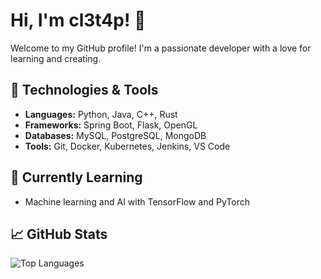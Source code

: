 # Hi, I'm cl3t4p! 👋

Welcome to my GitHub profile! I'm a passionate developer with a love for learning and creating.

## 🌟 Technologies & Tools

- **Languages:** Python, Java, C++, Rust
- **Frameworks:** Spring Boot, Flask, OpenGL
- **Databases:** MySQL, PostgreSQL, MongoDB
- **Tools:** Git, Docker, Kubernetes, Jenkins, VS Code


## 🌱 Currently Learning

- Machine learning and AI with TensorFlow and PyTorch


## 📈 GitHub Stats
![Top Languages](https://github-readme-stats.vercel.app/api/top-langs/?username=cl3t4p&layout=compact&theme=radical)

